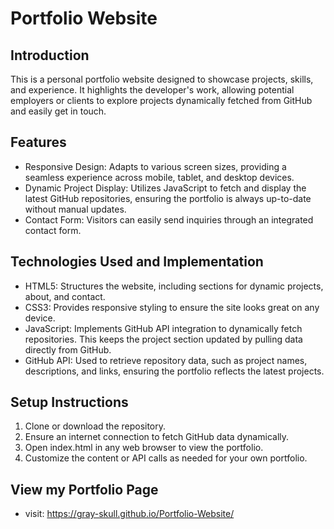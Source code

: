 # Portfolio Website
## Introduction
This is a personal portfolio website designed to showcase projects, skills, and experience. It highlights the developer's work, allowing potential employers or clients to explore projects dynamically fetched from GitHub and easily get in touch.

## Features
- Responsive Design: Adapts to various screen sizes, providing a seamless experience across mobile, tablet, and desktop devices.
- Dynamic Project Display: Utilizes JavaScript to fetch and display the latest GitHub repositories, ensuring the portfolio is always up-to-date without manual updates.
- Contact Form: Visitors can easily send inquiries through an integrated contact form.

## Technologies Used and Implementation
- HTML5: Structures the website, including sections for dynamic projects, about, and contact.
- CSS3: Provides responsive styling to ensure the site looks great on any device.
- JavaScript: Implements GitHub API integration to dynamically fetch repositories. This keeps the project section updated by pulling data directly from GitHub.
- GitHub API: Used to retrieve repository data, such as project names, descriptions, and links, ensuring the portfolio reflects the latest projects.

## Setup Instructions
1. Clone or download the repository.
2. Ensure an internet connection to fetch GitHub data dynamically.
2. Open index.html in any web browser to view the portfolio.
3. Customize the content or API calls as needed for your own portfolio.

## View my Portfolio Page
- visit: https://gray-skull.github.io/Portfolio-Website/
